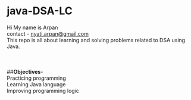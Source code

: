 # java-DSA-LC
Hi My name is Arpan\
contact - nyati.arpan@gmail.com\
This repo is all about learning and solving problems related to DSA using Java.\
\
\
\
##**Objectives**-\
Practicing programming\
Learning Java language\
Improving programming logic
